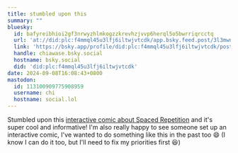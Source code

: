 ```yaml
---
title: stumbled upon this
summary: ""
bluesky:
  id: bafyreibhioi2gf3nrwyzhlmkogzzkrevhzjvvp6herql5o5bwrriqrcctq
  url: 'at://did:plc:f4mmql45u3lfj6iltwjvtcdk/app.bsky.feed.post/3l3mwn5lgon2u'
  link: 'https://bsky.app/profile/did:plc:f4mmql45u3lfj6iltwjvtcdk/post/3l3mwn5lgon2u'
  handle: chiawase.bsky.social
  hostname: bsky.social
  did: 'did:plc:f4mmql45u3lfj6iltwjvtcdk'
date: 2024-09-08T16:08:43+0800
mastodon:
  id: 113100909775908959
  username: chi
  hostname: social.lol
---
```


Stumbled upon this [interactive comic about Spaced Repetition](https://ncase.me/remember/) and it's super cool and informative! I'm also really happy to see someone set up an interactive comic, I've wanted to do something like this in the past too 😄 (I know I can do it too, but I'll need to fix my priorities first 😆)
